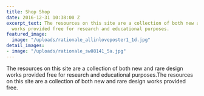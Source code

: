 ```yaml
---
title: Shop Shop
date: 2016-12-31 10:38:00 Z
excerpt_text: The resources on this site are a collection of both new and rare design
  works provided free for research and educational purposes.
featured_image:
  image: "/uploads/rationale_allinloveposter1_1d.jpg"
detail_images:
- image: "/uploads/rationale_sw08141_5a.jpg"
---
```


The resources on this site are a collection of both new and rare design works provided free for research and educational purposes.The resources on this site are a collection of both new and rare design works provided free.
